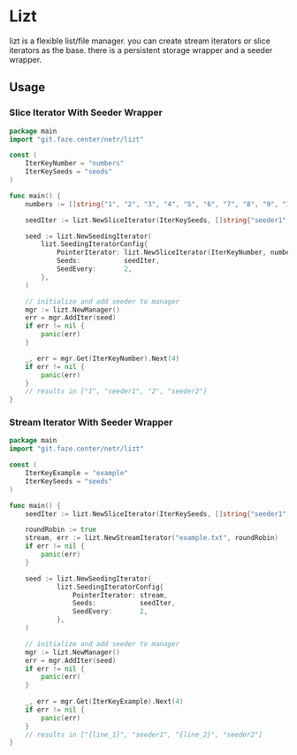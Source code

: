 # Lizt
lizt is a flexible list/file manager. you can create stream iterators or slice iterators as the base. there is a persistent storage wrapper and a seeder wrapper.

## Usage

### Slice Iterator With Seeder Wrapper
```go
package main
import "git.faze.center/netr/lizt"

const (
	IterKeyNumber = "numbers"
    IterKeySeeds = "seeds"
)

func main() {
	numbers := []string{"1", "2", "3", "4", "5", "6", "7", "8", "9", "10"}

	seedIter := lizt.NewSliceIterator(IterKeySeeds, []string{"seeder1", "seeder2"}, true)

	seed := lizt.NewSeedingIterator(
		lizt.SeedingIteratorConfig{
			PointerIterator: lizt.NewSliceIterator(IterKeyNumber, numbers, false),
			Seeds:           seedIter,
			SeedEvery:       2,
		},
	)

	// initialize and add seeder to manager
	mgr := lizt.NewManager()
	err = mgr.AddIter(seed)
	if err != nil {
		panic(err)
	}

	_, err = mgr.Get(IterKeyNumber).Next(4)
	if err != nil {
		panic(err)
	}
	// results in ["1", "seeder1", "2", "seeder2"]
}
```


### Stream Iterator With Seeder Wrapper
```go
package main
import "git.faze.center/netr/lizt"

const (
	IterKeyExample = "example"
	IterKeySeeds = "seeds"
)

func main() {
	seedIter := lizt.NewSliceIterator(IterKeySeeds, []string{"seeder1", "seeder2"}, true)

	roundRobin := true
	stream, err := lizt.NewStreamIterator("example.txt", roundRobin)
	if err != nil {
		panic(err)
	}

	seed := lizt.NewSeedingIterator(
            lizt.SeedingIteratorConfig{
                PointerIterator: stream,
                Seeds:           seedIter,
                SeedEvery:       2,
            },
	)

	// initialize and add seeder to manager
	mgr := lizt.NewManager()
	err = mgr.AddIter(seed)
	if err != nil {
		panic(err)
	}
	
	_, err = mgr.Get(IterKeyExample).Next(4)
	if err != nil {
		panic(err)
	}
	// results in ["{line_1}", "seeder1", "{line_2}", "seeder2"]
}
```


